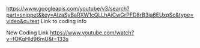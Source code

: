 https://www.googleapis.com/youtube/v3/search?part=snippet&key=AIzaSyBaRXW1cQLLhAiCwGrPFD8rB3ia6EUxpSc&type=video&q=test
    Link to coding info

New Coding Link 
    https://www.youtube.com/watch?v=fOKgHld96mU&t=133s
    